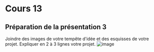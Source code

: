 # Cours 13
## Préparation de la présentation 3 
Joindre des images de votre tempête d'idée et des esquisses de votre projet. Expliquer en 2 à 3 lignes votre projet. 
![image](https://user-images.githubusercontent.com/89647786/144612534-7fa3c02a-84b8-471b-aa2d-bcfa312b6dc6.png)

